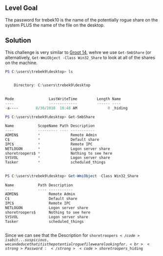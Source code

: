 ## Level Goal
The password for trebek10 is the name of the potentially rogue share on the system PLUS the name of the file on the desktop.

## Solution
This challenge is very similar to [Groot 14](https://github.com/MC2114/Cybersecurity-Challenges/blob/main/underthewire/groot/groot14_15.md), wehre we use <code>Get-SmbShare</code> (or alternatively, <code>Get-WmiObject -Class Win32_Share</code>  to look at all of the shares on the machine. 
```powershell
PS C:\users\trebek9\desktop> ls                                                 
                                                                                
                                                                                
    Directory: C:\users\trebek9\desktop                                         
                                                                                
                                                                                
Mode                LastWriteTime         Length Name                           
----                -------------         ------ ----                           
-a----        8/30/2018  10:48 AM              0 _hiding

PS C:\users\trebek9\desktop> Get-SmbShare                                       
                                                                                
Name           ScopeName Path Description                                       
----           --------- ---- -----------                                       
ADMIN$         *              Remote Admin                                      
C$             *              Default share                                     
IPC$           *              Remote IPC                                        
NETLOGON       *              Logon server share                                
shoretroopers$ *              Nothing to see here                               
SYSVOL         *              Logon server share                                
Tasker         *              scheduled_things                                  
                                                                                
                                                                                
PS C:\users\trebek9\desktop> Get-WmiObject -Class Win32_Share                   
                                                                                
Name           Path Description                                                 
----           ---- -----------                                                 
ADMIN$              Remote Admin                                                
C$                  Default share                                               
IPC$                Remote IPC                                                  
NETLOGON            Logon server share                                          
shoretroopers$      Nothing to see here                                         
SYSVOL              Logon server share                                          
Tasker              scheduled_things                      
                                                                
```
Since we can see that the Description for <code>shoretroopers$</code> is a bit... suspicious, we can deduce that it is the potential rogue file we are looking for. <br>
<strong>Password:</strong> <code>shoretroopers$_hiding</code>
